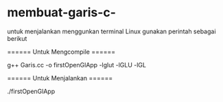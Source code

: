# membuat-garis-c-
untuk menjalankan menggunkan terminal Linux gunakan perintah sebagai berikut

====== Untuk Mengcompile ======

g++ Garis.cc -o firstOpenGlApp -lglut -lGLU -lGL

====== Untuk Menjalankan ======

./firstOpenGlApp

